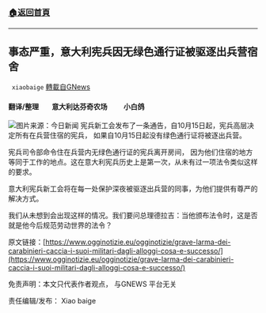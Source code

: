 ###  [:house:返回首頁](https://github.com/ourhimalayas/txt)
---


## 事态严重，意大利宪兵因无绿色通行证被驱逐出兵营宿舍
` xiaobaige` [轉載自GNews](https://gnews.org/zh-hans/1601846/)

#### 翻译/整理        意大利达芬奇农场          小白鸽
![](https://assets.gnews.org/wp-content/uploads/2021/10/Schermata-2021-10-18-alle-12.57.54.png)图片来源：今日新闻
宪兵新工会发布了一条通告，自10月15日起，宪兵高层决定所有在兵营住宿的宪兵， 如果自10月15日起没有绿色通行证将被逐出兵营。

宪兵司令部命令住在兵营内无绿色通行证的宪兵离开房间， 因为他们住宿的地方等同于工作的地点。这在意大利宪兵历史上是第一次，从未有过一项法令类似这样的要求。

意大利宪兵新工会将在每一处保护深夜被驱逐出兵营的同事，为他们提供有尊严的解决方式。

我们从未想到会出现这样的情况。我们要问总理德拉吉：当他颁布法令时，这是否就是他今后规范劳动世界的法令？

原文链接：[https://www.ogginotizie.eu/ogginotizie/grave-larma-dei-carabinieri-caccia-i-suoi-militari-dagli-alloggi-cosa-e-successo/](https://www.ogginotizie.eu/ogginotizie/grave-larma-dei-carabinieri-caccia-i-suoi-militari-dagli-alloggi-cosa-e-successo/)

免责声明：本文只代表作者观点， 与GNEWS 平台无关

责任编辑/发布： Xiao baige
